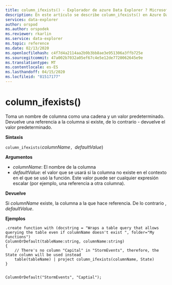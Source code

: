 ```yaml
---
title: column_ifexists() - Explorador de azure Data Explorer ? Microsoft Docs
description: En este artículo se describe column_ifexists() en Azure Data Explorer.
services: data-explorer
author: orspod
ms.author: orspodek
ms.reviewer: rkarlin
ms.service: data-explorer
ms.topic: reference
ms.date: 02/13/2020
ms.openlocfilehash: c4f7d4a2114aa2b9b3bb8ae3e951306a3ffb725e
ms.sourcegitcommit: 47a002b7032a05ef67c4e5e12de7720062645e9e
ms.translationtype: MT
ms.contentlocale: es-ES
ms.lasthandoff: 04/15/2020
ms.locfileid: "81517177"
---
```

# <a name="column_ifexists"></a>column_ifexists()

Toma un nombre de columna como una cadena y un valor predeterminado. Devuelve una referencia a la columna si existe, de lo contrario - devuelve el valor predeterminado.

**Sintaxis**

`column_ifexists(`*columnName*`, `*defaultValue*)

**Argumentos**

* *columnName*: El nombre de la columna
* *defaultValue*: el valor que se usará si la columna no existe en el contexto en el que se usó la función.
                  Este valor puede ser cualquier expresión escalar (por ejemplo, una referencia a otra columna).

**Devuelve**

Si *columnName* existe, la columna a la que hace referencia. De lo contrario , *defaultValue*.

**Ejemplos**

```kusto
.create function with (docstring = "Wraps a table query that allows querying the table even if columnName doesn't exist ", folder="My Functions")
ColumnOrDefault(tableName:string, columnName:string)
{
    // There's no column "Capital" in "StormEvents", therefore, the State column will be used instead
    table(tableName) | project column_ifexists(columnName, State)
}


ColumnOrDefault("StormEvents", "Captial");
```